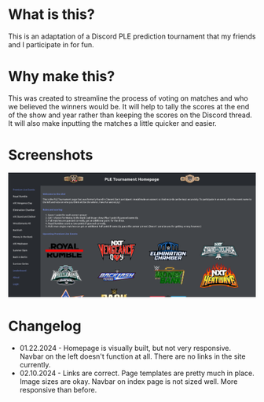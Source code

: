 # What is this? 
This is an adaptation of a Discord PLE prediction tournament that my friends and I participate in for fun. 

# Why make this? 
This was created to streamline the process of voting on matches and who we believed the winners would be. It will help to tally the scores at the end of the show and year rather than keeping the scores on the Discord thread. It will also make inputting the matches a little quicker and easier. 

# Screenshots

![First screenshot](image.png)

# Changelog
* 01.22.2024 - Homepage is visually built, but not very responsive. Navbar on the left doesn't function at all. There are no links in the site currently. <br>
* 02.10.2024 - Links are correct. Page templates are pretty much in place. Image sizes are okay. Navbar on index page is not sized well. More responsive than before.
